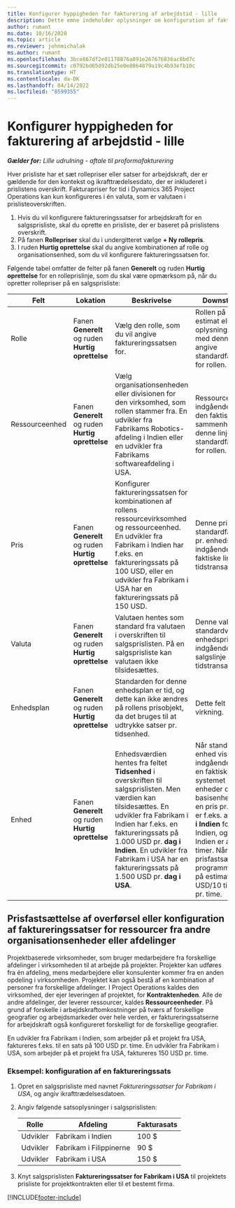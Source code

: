 ```yaml
---
title: Konfigurer hyppigheden for fakturering af arbejdstid - lille
description: Dette emne indeholder oplysninger om konfiguration af faktureringssatser for arbejdskraft i Project Operations.
author: rumant
ms.date: 10/16/2020
ms.topic: article
ms.reviewer: johnmichalak
ms.author: rumant
ms.openlocfilehash: 3bce867df2e01178876a891e267676036ac8bd7c
ms.sourcegitcommit: c0792bd65d92db25e0e8864879a19c4b93efb10c
ms.translationtype: HT
ms.contentlocale: da-DK
ms.lasthandoff: 04/14/2022
ms.locfileid: "8599355"
---
```

# <a name="set-up-labor-bill-rates---lite"></a>Konfigurer hyppigheden for fakturering af arbejdstid - lille

_**Gælder for:** Lille udrulning - aftale til proformafakturering_

Hver prisliste har et sæt rollepriser eller satser for arbejdskraft, der er gældende for den kontekst og ikrafttrædelsesdato, der er inkluderet i prislistens overskrift. Fakturapriser for tid i Dynamics 365 Project Operations kan kun konfigureres i én valuta, som er valutaen i prislisteoverskriften.

1. Hvis du vil konfigurere faktureringssatser for arbejdskraft for en salgsprisliste, skal du oprette en prisliste, der er baseret på prislistens overskrift. 
2. På fanen **Rollepriser** skal du i undergitteret vælge **+ Ny rollepris**. 
3. I ruden **Hurtig oprettelse** skal du angive kombinationen af rolle og organisationsenhed, som du vil konfigurere faktureringssatsen for.

  Følgende tabel omfatter de felter på fanen **Generelt** og ruden **Hurtig oprettelse** for en rolleprislinje, som du skal være opmærksom på, når du opretter rollepriser på en salgsprisliste:

  | Felt | Lokation | Beskrivelse | Downstream-virkning |
  | --- | --- | --- | --- |
  | Rolle | Fanen **Generelt** og ruden **Hurtig oprettelse** | Vælg den rolle, som du vil angive faktureringssatsen for. | Rollen på det indgående estimat eller den faktiske oplysning sammenholdelse med denne linje for at angive standardfaktureringssatsen for rollen. |
  | Ressourceenhed | Fanen **Generelt** og ruden **Hurtig oprettelse** | Vælg organisationsenheden eller divisionen for den virksomhed, som rollen stammer fra. En udvikler fra Fabrikams Robotics-afdeling i Indien eller en udvikler fra Fabrikams softwareafdeling i USA. | Ressourceenheden på det indgående estimat eller den faktiske oplysning sammenholdelse med denne linje for at angive standardfaktureringssatsen for rollen. |
  | Pris | Fanen **Generelt** og ruden **Hurtig oprettelse** | Konfigurer faktureringssatsen for kombinationen af rollens ressourcevirksomhed og ressourceenhed. En udvikler fra Fabrikam i Indien har f.eks. en faktureringssats på 100 USD, eller en udvikler fra Fabrikam i USA har en faktureringssats på 150 USD. | Denne pris er standardfaktureringssatsen pr. enhedspris for den indgående estimatlinje eller faktiske linje for tidstransaktionsklassen. |
  | Valuta | Fanen **Generelt** og ruden **Hurtig oprettelse**| Valutaen hentes som standard fra valutaen i overskriften til salgsprislisten. På en salgsprisliste kan valutaen ikke tilsidesættes. | Denne valutas er standardvalutaen pr. enhedspris for den indgående faktiske salgslinje for tidstransaktionsklassen. |
  | Enhedsplan | Fanen **Generelt** og ruden **Hurtig oprettelse** | Standarden for denne enhedsplan er tid, og dette kan ikke ændres på rollens prisobjekt, da det bruges til at udtrykke satser pr. tidsenhed. | Dette felt har ingen afledt virkning. |
  | Enhed | Fanen **Generelt** og ruden **Hurtig oprettelse** | Enhedsværdien hentes fra feltet **Tidsenhed** i overskriften til salgsprislisten. Men værdien kan tilsidesættes. En udvikler fra Fabrikam i Indien har f.eks. en faktureringssats på 1.000 USD pr. **dag i Indien**. En udvikler fra Fabrikam i USA har en faktureringssats på 1.500 USD pr. **dag i USA**. | Når standarderne for pr. enhed vises på en indgående estimatlinje eller en faktisk linje, bruger systemet systemet med enheder og konvertering i basisenheder til at beregne en pris pr. enhed. Estimatet er f.eks. arbejde i 10 **dage i Indien** for en udvikler fra Indien, og enheden dag i Indien er angivet til 10 timer. Når estimatlinjen prisfastsættes, beregner programmet enhedsprisen på estimatet som 1.000 USD/10 timer = 100 USD pr. time. |


## <a name="transfer-pricing-or-set-up-bill-rates-for-resources-from-other-organizational-units-or-divisions"></a>Prisfastsættelse af overførsel eller konfiguration af faktureringssatser for ressourcer fra andre organisationsenheder eller afdelinger 

Projektbaserede virksomheder, som bruger medarbejdere fra forskellige afdelinger i virksomheden til at arbejde på projekter. Projekter kan udføres fra én afdeling, mens medarbejdere eller konsulenter kommer fra en anden opdeling i virksomheden. Projektet kan også bestå af en kombination af personer fra forskellige afdelinger. I Project Operations kaldes den virksomhed, der ejer leveringen af projektet, for **Kontraktenheden**. Alle de andre afdelinger, der leverer ressourcer, kaldes **Ressourceenheder**. På grund af forskelle i arbejdskraftomkostninger på tværs af forskellige geografier og arbejdsmarkeder over hele verden, er faktureringssatserne for arbejdskraft også konfigureret forskelligt for de forskellige geografier.

En udvikler fra Fabrikam i Indien, som arbejder på et projekt fra USA, faktureres f.eks. til en sats på 100 USD pr. time. En udvikler fra Fabrikam i USA, som arbejder på et projekt fra USA, faktureres 150 USD pr. time.

### <a name="example-set-up-a-bill-rate"></a>Eksempel: konfiguration af en faktureringssats

1. Opret en salgsprisliste med navnet *Faktureringssatser for Fabrikam i USA*, og angiv ikrafttrædelsesdatoen.
2. Angiv følgende satsoplysninger i salgsprislisten:

    | Rolle | Afdeling | Fakturasats |
    | --- | --- | --- |
    | Udvikler | Fabrikam i Indien | 100 $ |
    | Udvikler | Fabrikam i Filippinerne | 90 $ |
    | Udvikler | Fabrikam i USA | 150 $ |

3. Knyt salgsprislisten **Faktureringssatser for Fabrikam i USA** til projektets prisliste for projektkontrakten eller til et bestemt firma.


[!INCLUDE[footer-include](../../includes/footer-banner.md)]